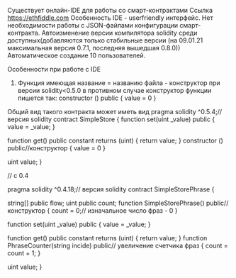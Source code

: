 Существует онлайн-IDE для работы со смарт-контрактами
Ссылка https://ethfiddle.com
Особенность IDE - userfriendly интерфейс. 
Нет необходимости работы с JSON-файлами конфигурации смарт-контракта.
Автоизменение версии компилятора solidity среди доступных(добавляются только стабильные версии (на 09.01.21 максимальная версия 0.7.1, последняя вышедшая 0.8.0))
Автоматическое создание 10 пользователей.

Особенности при работе с IDE
1) Функция имеющая название = названию файла - конструктор при версии solidity<0.5.0
в противном случае конструктор функции пишется так:
 constructor () public
  {
    value = 0
  }
  
  Общий вид такого контракта может иметь вид 
pragma solidity ^0.5.4;// версия solidity
contract SimpleStore {
  function set(uint _value) public {
    value = _value;
  }

  function get() public constant returns (uint) {
    return value;
  }
  constructor () public//конструктор
  {
    value = 0
  }

  uint value;
}

// с 0.4

pragma solidity ^0.4.18;// версия solidity
contract SimpleStorePhrase {

  string[] public flow;
  uint public count;
  function SimpleStorePhrase() public//конструктор
  {
    count = 0;// изначальное число фраз - 0
  }

  function set(uint _value) public {
    value = _value;
  }

  function get() public constant returns (uint) {
    return value;
  }
  function PhraseCounter(string incide) public// увеличение счетчика фраз
   {
          count = count + 1;
   }

   

  uint value;
}

